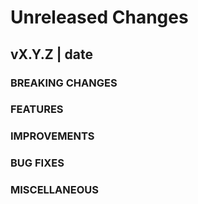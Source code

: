 # Unreleased Changes

## vX.Y.Z | date

### BREAKING CHANGES

### FEATURES

### IMPROVEMENTS

### BUG FIXES

### MISCELLANEOUS
